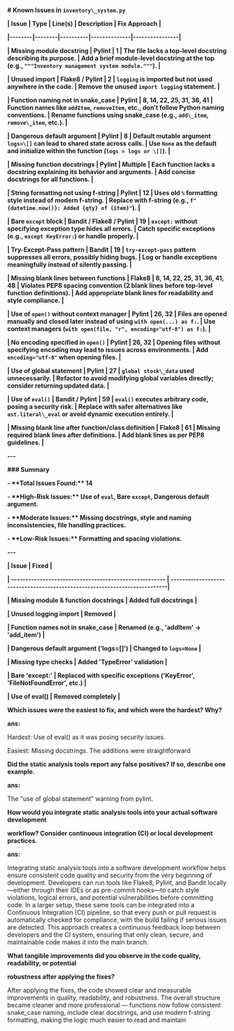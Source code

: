 **# Known Issues in `inventory\_system.py`**



**| Issue | Type | Line(s) | Description | Fix Approach |**

**|--------|--------|----------|--------------|----------------|**

**| Missing module docstring | Pylint | 1 | The file lacks a top-level docstring describing its purpose. | Add a brief module-level docstring at the top (e.g., `"""Inventory management system module."""`). |**

**| Unused import | Flake8 / Pylint | 2 | `logging` is imported but not used anywhere in the code. | Remove the unused `import logging` statement. |**

**| Function naming not in snake\_case | Pylint | 8, 14, 22, 25, 31, 36, 41 | Function names like `addItem`, `removeItem`, etc., don’t follow Python naming conventions. | Rename functions using snake\_case (e.g., `add\_item`, `remove\_item`, etc.). |**

**| Dangerous default argument | Pylint | 8 | Default mutable argument `logs=\[]` can lead to shared state across calls. | Use `None` as the default and initialize within the function (`logs = logs or \[]`). |**

**| Missing function docstrings | Pylint | Multiple | Each function lacks a docstring explaining its behavior and arguments. | Add concise docstrings for all functions. |**

**| String formatting not using f-string | Pylint | 12 | Uses old `%` formatting style instead of modern f-string. | Replace with f-string (e.g., `f"{datetime.now()}: Added {qty} of {item}"`). |**

**| Bare `except` block | Bandit / Flake8 / Pylint | 19 | `except:` without specifying exception type hides all errors. | Catch specific exceptions (e.g., `except KeyError:`) or handle properly. |**

**| Try-Except-Pass pattern | Bandit | 19 | `try-except-pass` pattern suppresses all errors, possibly hiding bugs. | Log or handle exceptions meaningfully instead of silently passing. |**

**| Missing blank lines between functions | Flake8 | 8, 14, 22, 25, 31, 36, 41, 48 | Violates PEP8 spacing convention (2 blank lines before top-level function definitions). | Add appropriate blank lines for readability and style compliance. |**

**| Use of `open()` without context manager | Pylint | 26, 32 | Files are opened manually and closed later instead of using `with open(...) as f:`. | Use context managers (`with open(file, "r", encoding="utf-8") as f:`). |**

**| No encoding specified in `open()` | Pylint | 26, 32 | Opening files without specifying encoding may lead to issues across environments. | Add `encoding="utf-8"` when opening files. |**

**| Use of global statement | Pylint | 27 | `global stock\_data` used unnecessarily. | Refactor to avoid modifying global variables directly; consider returning updated data. |**

**| Use of `eval()` | Bandit / Pylint | 59 | `eval()` executes arbitrary code, posing a security risk. | Replace with safer alternatives like `ast.literal\_eval` or avoid dynamic execution entirely. |**

**| Missing blank line after function/class definition | Flake8 | 61 | Missing required blank lines after definitions. | Add blank lines as per PEP8 guidelines. |**



**---**



**### Summary**

**- \*\*Total Issues Found:\*\* 14**  

**- \*\*High-Risk Issues:\*\* Use of `eval`, Bare `except`, Dangerous default argument.**  

**- \*\*Moderate Issues:\*\* Missing docstrings, style and naming inconsistencies, file handling practices.**  

**- \*\*Low-Risk Issues:\*\* Formatting and spacing violations.**



**---**









**| Issue                                                  | Fixed                                                                      |**

**| ------------------------------------------------------ | ---------------------------------------------------------------------------|**

**| Missing module \& function docstrings                   |  Added full docstrings                                                     |**

**| Unused logging import                                  |  Removed                                                                   |**

**| Function names not in snake\_case                       |  Renamed (e.g., 'addItem' → 'add\_item')                                    |**

**| Dangerous default argument ('logs=\[]')                 |  Changed to `logs=None`                                                    |**

**| Missing type checks                                    |  Added 'TypeError' validation                                              |**

**| Bare 'except:'                                         |  Replaced with specific exceptions ('KeyError', 'FileNotFoundError', etc.) |**

**| Use of eval()                                          |  Removed completely                                                        |**





**Which issues were the easiest to fix, and which were the hardest? Why?**



**ans:**

Hardest: Use of eval() as it was posing security issues.

Easiest: Missing docstrings. The additions were straightforward



**Did the static analysis tools report any false positives? If so, describe one example.**	

**ans:**

The "use of global statement" warning from pylint.



**How would you integrate static analysis tools into your actual software development**

**workflow? Consider continuous integration (CI) or local development practices.** 

**ans:**



Integrating static analysis tools into a software development workflow helps ensure consistent code quality and security from the very beginning of development. Developers can run tools like Flake8, Pylint, and Bandit locally—either through their IDEs or as pre-commit hooks—to catch style violations, logical errors, and potential vulnerabilities before committing code. In a larger setup, these same tools can be integrated into a Continuous Integration (CI) pipeline, so that every push or pull request is automatically checked for compliance, with the build failing if serious issues are detected. This approach creates a continuous feedback loop between developers and the CI system, ensuring that only clean, secure, and maintainable code makes it into the main branch.





**What tangible improvements did you observe in the code quality, readability, or potential**

**robustness after applying the fixes?**



After applying the fixes, the code showed clear and measurable improvements in quality, readability, and robustness. The overall structure became cleaner and more professional — functions now follow consistent snake\_case naming, include clear docstrings, and use modern f-string formatting, making the logic much easier to read and maintain













